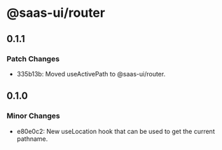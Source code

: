 # @saas-ui/router

## 0.1.1

### Patch Changes

- 335b13b: Moved useActivePath to @saas-ui/router.

## 0.1.0

### Minor Changes

- e80e0c2: New useLocation hook that can be used to get the current pathname.

